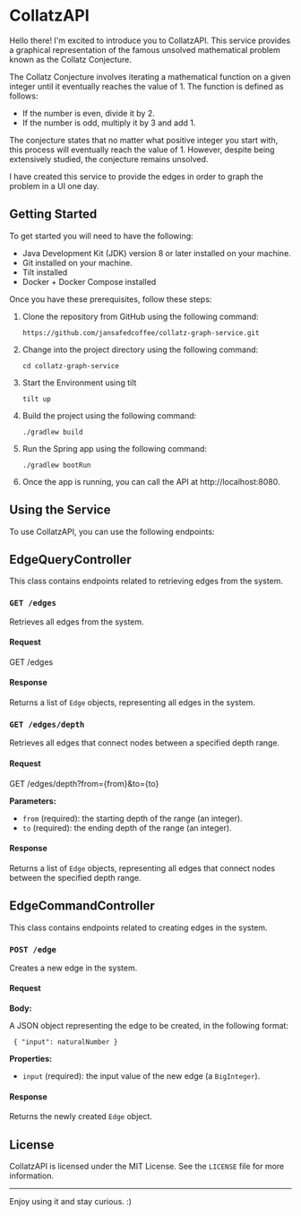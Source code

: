 # CollatzAPI

Hello there! I'm excited to introduce you to CollatzAPI. This service provides a graphical representation of the famous unsolved mathematical problem known as the Collatz Conjecture.

The Collatz Conjecture involves iterating a mathematical function on a given integer until it eventually reaches the value of 1. The function is defined as follows:

* If the number is even, divide it by 2.
* If the number is odd, multiply it by 3 and add 1.

The conjecture states that no matter what positive integer you start with, this process will eventually reach the value of 1. However, despite being extensively studied, the conjecture remains unsolved.

I have created this service to provide the edges in order to graph the problem in a UI one day.

## Getting Started

To get started you will need to have the following:

* Java Development Kit (JDK) version 8 or later installed on your machine.
* Git installed on your machine.
* Tilt installed
* Docker + Docker Compose installed

Once you have these prerequisites, follow these steps:

1. Clone the repository from GitHub using the following command:

    ```
    https://github.com/jansafedcoffee/collatz-graph-service.git
    ```

2. Change into the project directory using the following command:

    ```
    cd collatz-graph-service
    ```
3. Start the Environment using tilt
    ```
    tilt up
    ```

4. Build the project using the following command:

    ```
    ./gradlew build
    ```

5. Run the Spring app using the following command:

    ```
    ./gradlew bootRun
    ```

6. Once the app is running, you can call the API at http://localhost:8080.

## Using the Service

To use CollatzAPI, you can use the following endpoints:

## EdgeQueryController

This class contains endpoints related to retrieving edges from the system.

### `GET /edges`

Retrieves all edges from the system.

#### Request

GET /edges

#### Response

Returns a list of `Edge` objects, representing all edges in the system.

### `GET /edges/depth`

Retrieves all edges that connect nodes between a specified depth range.

#### Request
GET /edges/depth?from={from}&to={to}

**Parameters:**

- `from` (required): the starting depth of the range (an integer).
- `to` (required): the ending depth of the range (an integer).

#### Response

Returns a list of `Edge` objects, representing all edges that connect nodes between the specified depth range.


## EdgeCommandController

This class contains endpoints related to creating edges in the system.

### `POST /edge`

Creates a new edge in the system.

#### Request

**Body:**

A JSON object representing the edge to be created, in the following format:

``
{
"input": naturalNumber
}``

**Properties:**

- `input` (required): the input value of the new edge (a `BigInteger`).

#### Response

Returns the newly created `Edge` object.



## License

CollatzAPI is licensed under the MIT License. See the `LICENSE` file for more information.

---

Enjoy using it and stay curious. :)

